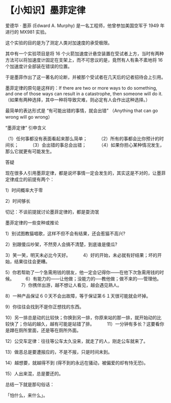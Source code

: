 # 【小知识】墨菲定律

爱德华 · 墨菲 (Edward A. Murphy) 是一名工程师，他曾参加美国空军于 1949 年进行的 MX981 实验。

这个实验的目的是为了测定人类对加速度的承受极限。

其中有一个实验项目是将 16 个火箭加速度计悬空装置在受试者上方，当时有两种方法可以将加速度计固定在支架上，而不可思议的是，竟然有人有条不紊地将 16 个加速度计全部装在错误的位置。

于是墨菲作出了这一著名的论断，并被那个受试者在几天后的记者招待会上引用。　

墨菲定律的原句是这样的：If there are two or more ways to do something, and one of those ways can result in a catastrophe, then someone will do it.（如果有两种选择，其中一种将导致灾难，则必定有人会作出这种选择。）

最简单的表达形式是 
“有可能出错的事情，就会出错”
（Anything that can go wrong will go wrong） 


“墨菲定律” 引申含义


（1）任何事都没有表面看起来那么简单； 
　　
（2）所有的事都会比你预计的时间长；
 　　
（3）会出错的事总会出错； 　
　
（4）如果你担心某种情况发生，那么它就更有可能发生。

答疑

现在很多人引用墨菲定律，都是说坏事情一定会发生的，其实这是不对的，让墨菲定律成立的前提有两个：

1）时间概率大于零

2）时间够长

切记：不谈前提就讨论墨菲定律的，都是耍流氓


墨菲定律的一些变种或推论


1）别试图教猫唱歌，这样不但不会有结果，还会惹猫不高兴? 　　

2）别跟傻瓜吵架，不然旁人会搞不清楚，到底谁是傻瓜? 　　

3）笑一笑，明天未必比今天好。 　
　
4）好的开始，未必就有好结果；坏的开始，结果往往会更糟。

5）你若帮助了一个急需用钱的朋友，他一定会记得你——在他下次急需用钱的时候。
　　
6）有能力的——让他做；没能力的──教他做；做不来的──管理他。 　　
　
7）你携伴出游，越不想让人看见，越会遇见熟人。

8）一种产品保证６０天不会出故障，等于保证第６１天很可能就会坏掉。 　　

9）你往往会找到不是你正想找的东西。 　　

10）另一排总是动的比较快；你换到另一排，你原来站的那一排，就开始动的比较快了；你站的越久，越有可能是站错了排。 　
　
11）一分钟有多长？这要看你是蹲在厕所里面，还是等在厕所外面。

12）公交车定律：往往等公车太久没来，就走了的人，刚走公车就来了。

13）做恶总是要遭报应的，不是不报，只是时间未到。

14）越想要，就越得不到 (得不到的永远在骚动，被偏爱的却有恃无恐)。

15）人出来混，总是要还的。

总结一下就是那句俗话：

「怕什么，来什么」。